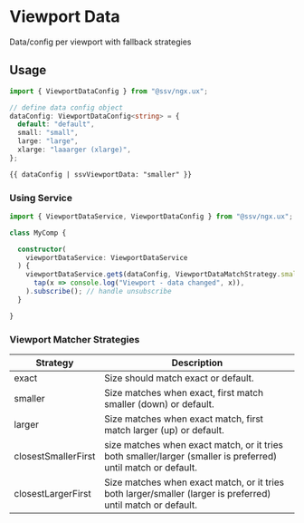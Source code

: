 # Viewport Data
Data/config per viewport with fallback strategies

## Usage

```ts
import { ViewportDataConfig } from "@ssv/ngx.ux";

// define data config object
dataConfig: ViewportDataConfig<string> = {
  default: "default",
  small: "small",
  large: "large",
  xlarge: "laaarger (xlarge)",
};
```

```html
{{ dataConfig | ssvViewportData: "smaller" }}
```

### Using Service
```ts
import { ViewportDataService, ViewportDataConfig } from "@ssv/ngx.ux";

class MyComp {

  constructor(
    viewportDataService: ViewportDataService
  ) {
    viewportDataService.get$(dataConfig, ViewportDataMatchStrategy.smaller).pipe(
      tap(x => console.log("Viewport - data changed", x)),
    ).subscribe(); // handle unsubscribe
  }

}
```

### Viewport Matcher Strategies

| Strategy            | Description                                                                                                   |
| ------------------- | ------------------------------------------------------------------------------------------------------------- |
| exact               | Size should match exact or default.                                                                           |
| smaller             | Size matches when exact, first match smaller (down) or default.                                               |
| larger              | Size matches when exact match, first match larger (up) or default.                                            |
| closestSmallerFirst | size matches when exact match, or it tries both smaller/larger (smaller is preferred) until match or default. |
| closestLargerFirst  | Size matches when exact match, or it tries both larger/smaller (larger is preferred) until match or default.  |
